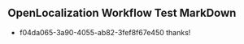 ## OpenLocalization Workflow Test MarkDown
* f04da065-3a90-4055-ab82-3fef8f67e450 
thanks!<!--HONumber=Mar16_HO2-->
